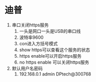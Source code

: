 
# 迪普
1. 串口关闭https服务
	1. 一头是网口一头是USB的串口线
	2. 波特率9600
	3. con进入方括号模式
	4. show https可以查看这个服务的状态
	5. https enable可以开启https服务
	6. no https enable 可以关闭https服务
2. 默认用户名密码
	1. 192.168.0.1
		admin
		DPtech@300768